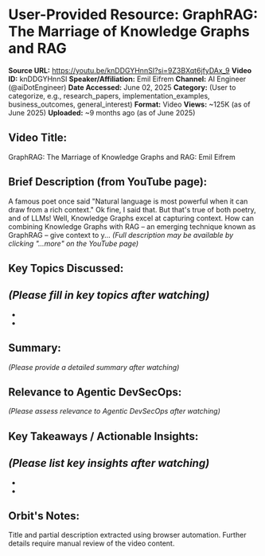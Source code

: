 # User-Provided Resource: GraphRAG: The Marriage of Knowledge Graphs and RAG

**Source URL:** https://youtu.be/knDDGYHnnSI?si=9Z3BXqt6jfyDAx_9
**Video ID:** knDDGYHnnSI
**Speaker/Affiliation:** Emil Eifrem
**Channel:** AI Engineer (@aiDotEngineer)
**Date Accessed:** June 02, 2025
**Category:** (User to categorize, e.g., research_papers, implementation_examples, business_outcomes, general_interest)
**Format:** Video
**Views:** ~125K (as of June 2025)
**Uploaded:** ~9 months ago (as of June 2025)

## Video Title:
GraphRAG: The Marriage of Knowledge Graphs and RAG: Emil Eifrem

## Brief Description (from YouTube page):
A famous poet once said "Natural language is most powerful when it can draw from a rich context." Ok fine, I said that. But that's true of both poetry, and of LLMs! Well, Knowledge Graphs excel at capturing context. How can combining Knowledge Graphs with RAG – an emerging technique known as GraphRAG – give context to y...
*(Full description may be available by clicking "...more" on the YouTube page)*

## Key Topics Discussed:
*(Please fill in key topics after watching)*
-   
-   
-   

## Summary:
*(Please provide a detailed summary after watching)*

## Relevance to Agentic DevSecOps:
*(Please assess relevance to Agentic DevSecOps after watching)*

## Key Takeaways / Actionable Insights:
*(Please list key insights after watching)*
-   
-   
-   

## Orbit's Notes:
Title and partial description extracted using browser automation. Further details require manual review of the video content.
